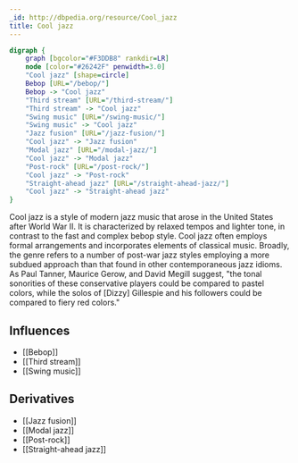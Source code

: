 ```yaml
---
_id: http://dbpedia.org/resource/Cool_jazz
title: Cool jazz
---
```


```dot
digraph {
	graph [bgcolor="#F3DDB8" rankdir=LR]
	node [color="#26242F" penwidth=3.0]
	"Cool jazz" [shape=circle]
	Bebop [URL="/bebop/"]
	Bebop -> "Cool jazz"
	"Third stream" [URL="/third-stream/"]
	"Third stream" -> "Cool jazz"
	"Swing music" [URL="/swing-music/"]
	"Swing music" -> "Cool jazz"
	"Jazz fusion" [URL="/jazz-fusion/"]
	"Cool jazz" -> "Jazz fusion"
	"Modal jazz" [URL="/modal-jazz/"]
	"Cool jazz" -> "Modal jazz"
	"Post-rock" [URL="/post-rock/"]
	"Cool jazz" -> "Post-rock"
	"Straight-ahead jazz" [URL="/straight-ahead-jazz/"]
	"Cool jazz" -> "Straight-ahead jazz"
}
```

Cool jazz is a style of modern jazz music that arose in the United States after World War II. It is characterized by relaxed tempos and lighter tone, in contrast to the fast and complex bebop style. Cool jazz often employs formal arrangements and incorporates elements of classical music. Broadly, the genre refers to a number of post-war jazz styles employing a more subdued approach than that found in other contemporaneous jazz idioms. As Paul Tanner, Maurice Gerow, and David Megill suggest, "the tonal sonorities of these conservative players could be compared to pastel colors, while the solos of [Dizzy] Gillespie and his followers could be compared to fiery red colors."

## Influences
- [[Bebop]]
- [[Third stream]]
- [[Swing music]]

## Derivatives
- [[Jazz fusion]]
- [[Modal jazz]]
- [[Post-rock]]
- [[Straight-ahead jazz]]
